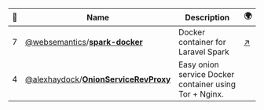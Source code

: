 |:star2: | Name | Description | 🌍|
|---|---|---|---|
|7|[@websemantics](https://github.com/websemantics)/[**spark-docker**](https://github.com/websemantics/spark-docker)|Docker container for Laravel Spark|[:arrow_upper_right:](https://hub.docker.com/r/websemantics/spark-docker/)|
|4|[@alexhaydock](https://github.com/alexhaydock)/[**OnionServiceRevProxy**](https://github.com/alexhaydock/OnionServiceRevProxy)|Easy onion service Docker container using Tor + Nginx.||

